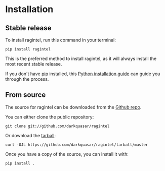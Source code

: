 # Installation

## Stable release

To install ragintel, run this command in your
terminal:

``` console
pip install ragintel
```

This is the preferred method to install ragintel, as it will always install the most recent stable release.

If you don't have [pip][] installed, this [Python installation guide][]
can guide you through the process.

## From source

The source for ragintel can be downloaded from
the [Github repo][].

You can either clone the public repository:

``` console
git clone git://github.com/darkquasar/ragintel
```

Or download the [tarball][]:

``` console
curl -OJL https://github.com/darkquasar/ragintel/tarball/master
```

Once you have a copy of the source, you can install it with:

``` console
pip install .
```

  [pip]: https://pip.pypa.io
  [Python installation guide]: http://docs.python-guide.org/en/latest/starting/installation/
  [Github repo]: https://github.com/%7B%7B%20cookiecutter.github_username%20%7D%7D/%7B%7B%20cookiecutter.project_slug%20%7D%7D
  [tarball]: https://github.com/%7B%7B%20cookiecutter.github_username%20%7D%7D/%7B%7B%20cookiecutter.project_slug%20%7D%7D/tarball/master
